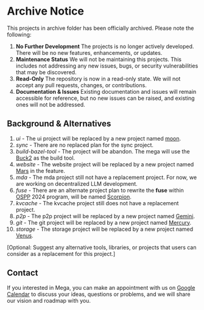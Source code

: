 # Archive Notice

This projects in archive folder has been officially archived. Please note the following:

1. **No Further Development** The projects is no longer actively developed. There will be no new features, enhancements, or updates.
2. **Maintenance Status** We will not be maintaining this projects. This includes not addressing any new issues, bugs, or security vulnerabilities that may be discovered.
3. **Read-Only** The repository is now in a read-only state. We will not accept any pull requests, changes, or contributions.
4. **Documentation & Issues** Existing documentation and issues will remain accessible for reference, but no new issues can be raised, and existing ones will not be addressed.

## Background & Alternatives

1. *ui* - The ui project will be replaced by a new project named [moon](../moon/README.md).
2. *sync* - There are no replaced plan for the sync project.
3. *build-bazel-tool* - The project will be abandon. The mega will use the [Buck2](https://buck2.build) as the build tool.
4. *website* - The website project will be replaced by a new project named [Mars](../mars/README.md) in the feature.
5. *mda* - The mda project still not have a replacement project. For now, we are working on decentralized LLM development.
6. *fuse* - There are an alternate project plan to rewrite the **fuse** within [OSPP](https://summer-ospp.ac.cn) 2024 program, will be named [Scorpion](../scorpio/README.md).
7. *kvcache* - The kvcache project still does not have a replacement project.
8. *p2p* - The p2p project will be replaced by a new project named [Gemini](../gemini/README.md).
9. *git* - The git project will be replaced by a new project named [Mercury](../mercury/README.md).
10. *storage* - The storage project will be replaced by a new project named [Venus](../venus/README.md).

[Optional: Suggest any alternative tools, libraries, or projects that users can consider as a replacement for this project.]

## Contact

If you interested in Mega, you can make an appointment with us on [Google Calendar](https://calendar.app.google/QuBf2sdmf68wVYWL7) to discuss your ideas, questions or problems, and we will share our vision and roadmap with you.
